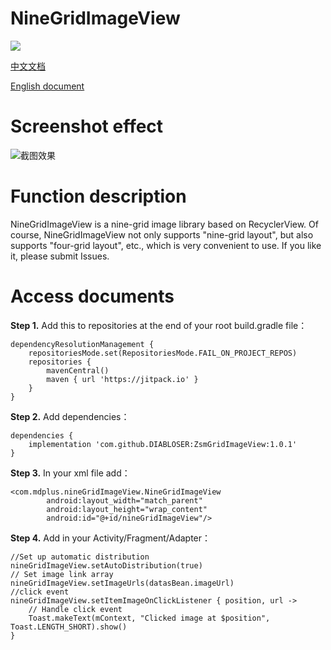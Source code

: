 
# NineGridImageView

[![](https://jitpack.io/v/DIABLOSER/NineGridImageView.svg)](https://jitpack.io/#DIABLOSER/NineGridImageView)

[中文文档](https://github.com/DIABLOSER/NineGridImageView/edit/main/README.md)

[English document](https://github.com/DIABLOSER/NineGridImageView/edit/main/README_En.md)

# Screenshot effect
![截图效果](https://github.com/DIABLOSER/NineGridImageView/blob/main/Screen_recording_20240927_002157.gif)

# Function description

NineGridImageView is a nine-grid image library based on RecyclerView. Of course, NineGridImageView not only supports "nine-grid layout", but also supports "four-grid layout", etc., which is very convenient to use. If you like it, please submit Issues.

# Access documents

__Step 1.__ Add this to repositories at the end of your root build.gradle file：
```
dependencyResolutionManagement {
	repositoriesMode.set(RepositoriesMode.FAIL_ON_PROJECT_REPOS)
	repositories {
		mavenCentral()
		maven { url 'https://jitpack.io' }
	}
}
```
__Step 2.__ Add dependencies：
```
dependencies {
	implementation 'com.github.DIABLOSER:ZsmGridImageView:1.0.1'
}
```
__Step 3.__ In your xml file add：
```
<com.mdplus.nineGridImageView.NineGridImageView
        android:layout_width="match_parent"
        android:layout_height="wrap_content"
        android:id="@+id/nineGridImageView"/>
```
__Step 4.__ Add in your Activity/Fragment/Adapter：
```
//Set up automatic distribution
nineGridImageView.setAutoDistribution(true)
// Set image link array
nineGridImageView.setImageUrls(datasBean.imageUrl)
//click event
nineGridImageView.setItemImageOnClickListener { position, url ->
    // Handle click event
    Toast.makeText(mContext, "Clicked image at $position", Toast.LENGTH_SHORT).show()
}
```
